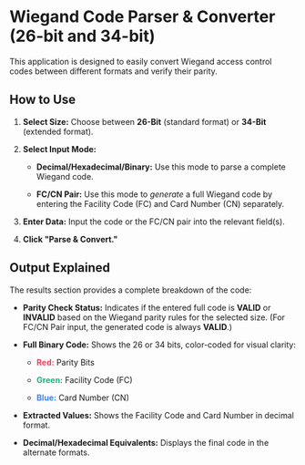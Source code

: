 # Wiegand Code Parser & Converter (26-bit and 34-bit)

This application is designed to easily convert Wiegand access control codes between different formats and verify their parity.

## How to Use

1. **Select Size:** Choose between **26-Bit** (standard format) or **34-Bit** (extended format).

2. **Select Input Mode:**

   * **Decimal/Hexadecimal/Binary:** Use this mode to parse a complete Wiegand code.

   * **FC/CN Pair:** Use this mode to *generate* a full Wiegand code by entering the Facility Code (FC) and Card Number (CN) separately.

3. **Enter Data:** Input the code or the FC/CN pair into the relevant field(s).

4. **Click "Parse & Convert."**

## Output Explained

The results section provides a complete breakdown of the code:

* **Parity Check Status:** Indicates if the entered full code is **VALID** or **INVALID** based on the Wiegand parity rules for the selected size. (For FC/CN Pair input, the generated code is always **VALID**.)

* **Full Binary Code:** Shows the 26 or 34 bits, color-coded for visual clarity:

  * <span style="color: #f43f5e; font-weight: 700;">Red:</span> Parity Bits

  * <span style="color: #10b981; font-weight: 700;">Green:</span> Facility Code (FC)

  * <span style="color: #3b82f6; font-weight: 700;">Blue:</span> Card Number (CN)

* **Extracted Values:** Shows the Facility Code and Card Number in decimal format.

* **Decimal/Hexadecimal Equivalents:** Displays the final code in the alternate formats.
